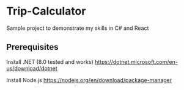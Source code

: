 # Trip-Calculator
Sample project to demonstrate my skills in C# and React

## Prerequisites

Install .NET (8.0 tested and works)
https://dotnet.microsoft.com/en-us/download/dotnet

Install Node.js 
https://nodejs.org/en/download/package-manager

